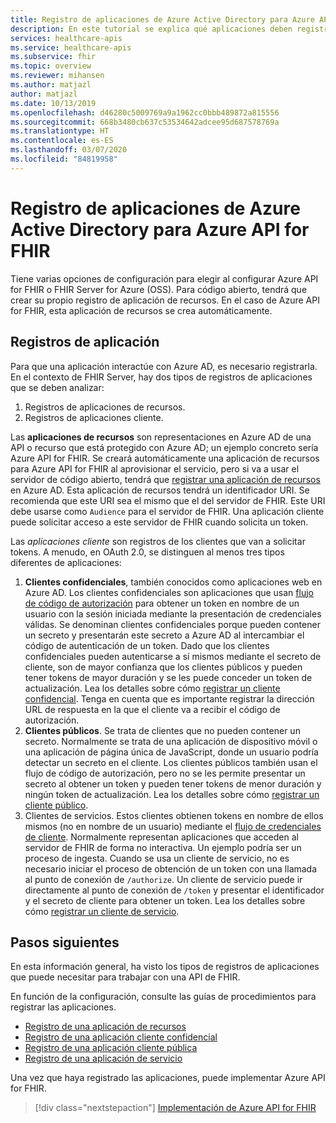 ```yaml
---
title: Registro de aplicaciones de Azure Active Directory para Azure API for FHIR
description: En este tutorial se explica qué aplicaciones deben registrarse para Azure API for FHIR y FHIR Server for Azure.
services: healthcare-apis
ms.service: healthcare-apis
ms.subservice: fhir
ms.topic: overview
ms.reviewer: mihansen
ms.author: matjazl
author: matjazl
ms.date: 10/13/2019
ms.openlocfilehash: d46280c5009769a9a1962cc0bbb489872a815556
ms.sourcegitcommit: 668b3480cb637c53534642adcee95d687578769a
ms.translationtype: HT
ms.contentlocale: es-ES
ms.lasthandoff: 03/07/2020
ms.locfileid: "84819958"
---
```

# <a name="register-the-azure-active-directory-apps-for-azure-api-for-fhir"></a>Registro de aplicaciones de Azure Active Directory para Azure API for FHIR

Tiene varias opciones de configuración para elegir al configurar Azure API for FHIR o FHIR Server for Azure (OSS). Para código abierto, tendrá que crear su propio registro de aplicación de recursos. En el caso de Azure API for FHIR, esta aplicación de recursos se crea automáticamente.

## <a name="application-registrations"></a>Registros de aplicación

Para que una aplicación interactúe con Azure AD, es necesario registrarla. En el contexto de FHIR Server, hay dos tipos de registros de aplicaciones que se deben analizar:

1. Registros de aplicaciones de recursos.
1. Registros de aplicaciones cliente.

Las **aplicaciones de recursos** son representaciones en Azure AD de una API o recurso que está protegido con Azure AD; un ejemplo concreto sería Azure API for FHIR. Se creará automáticamente una aplicación de recursos para Azure API for FHIR al aprovisionar el servicio, pero si va a usar el servidor de código abierto, tendrá que [registrar una aplicación de recursos](register-resource-azure-ad-client-app.md) en Azure AD. Esta aplicación de recursos tendrá un identificador URI. Se recomienda que este URI sea el mismo que el del servidor de FHIR. Este URI debe usarse como `Audience` para el servidor de FHIR. Una aplicación cliente puede solicitar acceso a este servidor de FHIR cuando solicita un token.

Las *aplicaciones cliente* son registros de los clientes que van a solicitar tokens. A menudo, en OAuth 2.0, se distinguen al menos tres tipos diferentes de aplicaciones:

1. **Clientes confidenciales**, también conocidos como aplicaciones web en Azure AD. Los clientes confidenciales son aplicaciones que usan [flujo de código de autorización](https://docs.microsoft.com/azure/active-directory/develop/v1-protocols-oauth-code) para obtener un token en nombre de un usuario con la sesión iniciada mediante la presentación de credenciales válidas. Se denominan clientes confidenciales porque pueden contener un secreto y presentarán este secreto a Azure AD al intercambiar el código de autenticación de un token. Dado que los clientes confidenciales pueden autenticarse a sí mismos mediante el secreto de cliente, son de mayor confianza que los clientes públicos y pueden tener tokens de mayor duración y se les puede conceder un token de actualización. Lea los detalles sobre cómo [registrar un cliente confidencial](register-confidential-azure-ad-client-app.md). Tenga en cuenta que es importante registrar la dirección URL de respuesta en la que el cliente va a recibir el código de autorización.
1. **Clientes públicos**. Se trata de clientes que no pueden contener un secreto. Normalmente se trata de una aplicación de dispositivo móvil o una aplicación de página única de JavaScript, donde un usuario podría detectar un secreto en el cliente. Los clientes públicos también usan el flujo de código de autorización, pero no se les permite presentar un secreto al obtener un token y pueden tener tokens de menor duración y ningún token de actualización. Lea los detalles sobre cómo [registrar un cliente público](register-public-azure-ad-client-app.md).
1. Clientes de servicios. Estos clientes obtienen tokens en nombre de ellos mismos (no en nombre de un usuario) mediante el [flujo de credenciales de cliente](https://docs.microsoft.com/azure/active-directory/develop/v1-oauth2-client-creds-grant-flow). Normalmente representan aplicaciones que acceden al servidor de FHIR de forma no interactiva. Un ejemplo podría ser un proceso de ingesta. Cuando se usa un cliente de servicio, no es necesario iniciar el proceso de obtención de un token con una llamada al punto de conexión de `/authorize`. Un cliente de servicio puede ir directamente al punto de conexión de `/token` y presentar el identificador y el secreto de cliente para obtener un token. Lea los detalles sobre cómo [registrar un cliente de servicio](register-service-azure-ad-client-app.md).

## <a name="next-steps"></a>Pasos siguientes

En esta información general, ha visto los tipos de registros de aplicaciones que puede necesitar para trabajar con una API de FHIR.

En función de la configuración, consulte las guías de procedimientos para registrar las aplicaciones.

* [Registro de una aplicación de recursos](register-resource-azure-ad-client-app.md)
* [Registro de una aplicación cliente confidencial](register-confidential-azure-ad-client-app.md)
* [Registro de una aplicación cliente pública](register-public-azure-ad-client-app.md)
* [Registro de una aplicación de servicio](register-service-azure-ad-client-app.md)

Una vez que haya registrado las aplicaciones, puede implementar Azure API for FHIR.

>[!div class="nextstepaction"]
>[Implementación de Azure API for FHIR](fhir-paas-powershell-quickstart.md)